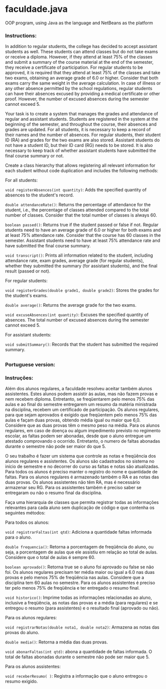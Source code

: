 # faculdade.java
OOP program, using Java as the language and NetBeans as the platform

### Instructions:

In addition to regular students, the college has decided to accept assistant students as well. These students can attend classes but do not take exams or receive a diploma. However, if they attend at least 75% of the classes and submit a summary of the course material at the end of the semester, they receive a certificate of participation. For regular students to be approved, it is required that they attend at least 75% of the classes and take two exams, obtaining an average grade of 6.0 or higher. Consider that both exams carry the same weight in the average calculation. In case of illness or any other absence permitted by the school regulations, regular students can have their absences excused by providing a medical certificate or other proof. However, the number of excused absences during the semester cannot exceed 5.

Your task is to create a system that manages the grades and attendance of regular and assistant students. Students are registered in the system at the beginning of the semester, and throughout the course, their absences and grades are updated. For all students, it is necessary to keep a record of their names and the number of absences. For regular students, their student ID (RA) and grades for the two exams are also stored. Assistant students do not have a student ID, but their ID card (RG) needs to be stored. It is also necessary to keep track of whether assistant students have submitted the final course summary or not.

Create a class hierarchy that allows registering all relevant information for each student without code duplication and includes the following methods:

For all students:

`void registerAbsences(int quantity)`: Adds the specified quantity of absences to the student's record.

`double attendanceRate()`: Returns the percentage of attendance for the student, i.e., the percentage of classes attended compared to the total number of classes. Consider that the total number of classes is always 60.

`boolean passed()`: Returns true if the student passed or false if not. Regular students need to have an average grade of 6.0 or higher for both exams and at least 75% attendance rate. Consider that the course has 60 classes in the semester. Assistant students need to have at least 75% attendance rate and have submitted the final course summary.

`void transcript()`: Prints all information related to the student, including attendance rate, exam grades, average grade (for regular students), whether they submitted the summary (for assistant students), and the final result (passed or not).

For regular students:

`void registerGrades(double grade1, double grade2)`: Stores the grades for the student's exams.

`double average()`: Returns the average grade for the two exams.

`void excuseAbsences(int quantity)`: Excuses the specified quantity of absences. The total number of excused absences during the semester cannot exceed 5.

For assistant students:

`void submitSummary()`: Records that the student has submitted the required summary.

##

### Portuguese version:

### Instruções:
Além dos alunos regulares, a faculdade resolveu aceitar também alunos assistentes. Estes alunos podem assistir às aulas, mas não fazem provas e nem recebem diploma. Entretanto, se freqüentarem pelo menos 75% das aulas e ao final do semestre entregarem um resumo da matéria ministrada na disciplina, recebem um certificado de participação. Os alunos regulares, para que sejam aprovados é exigido que freqüentem pelo menos 75% das aulas e façam duas provas, obtendo média igual ou maior que 6,0. Considere que as duas provas têm o mesmo peso na média. Para os alunos regulares, em caso de doença ou algum impedimento previsto no regimento escolar, as faltas podem ser abonadas, desde que o aluno entregue um atestado comprovando o ocorrido. Entretanto, o numero de faltas abonadas durante o semestre não pode ser maior do que 5.

O seu trabalho é fazer um sistema que controle as notas e freqüência dos alunos regulares e assistentes. Os alunos são cadastrados no sistema no início de semestre e no decorrer do curso as faltas e notas são atualizadas. Para todos os alunos é preciso manter o registro do nome e quantidade de faltas. Para os alunos regulares é armazenado também o RA e as notas das duas provas. Os alunos assistentes não têm RA, mas é necessário armazenar seu RG. Para os assistentes também é preciso saber se entregaram ou não o resumo final da disciplina.

Faça uma hierarquia de classes que permita registrar todas as informações relevantes para cada aluno sem duplicação de código e que contenha os seguintes métodos:

Para todos os alunos:

`void registrarFaltas(int qtd)`: Adiciona a quantidade faltas informada para o aluno.

`double frequencia()`: Retorna a porcentagem de freqüência do aluno, ou seja, a porcentagem de aulas que ele assistiu em relação ao total de aulas. Considere que o total de aulas é sempre 60.

`boolean aprovado()`: Retorna true se o aluno foi aprovado ou false se não foi. Os alunos regulares precisam ter média maior ou igual a 6.0 nas duas provas e pelo menos 75% de freqüência nas aulas. Considere que a disciplina tem 60 aulas no semestre. Para os alunos assistentes é preciso ter pelo menos 75% de freqüência e ter entregado o resumo final.

`void historico()`: Imprime todas as informações relacionadas ao aluno, inclusive a freqüência, as notas das provas e a média (para regulares) e se entregou o resumo (para assistentes) e o resultado final (aprovado ou não).

Para os alunos regulares:

`void registrarNotas(double nota1, double nota2)`: Armazena as notas das provas do aluno.

`double media()`: Retorna a média das duas provas.

`void abonarFaltas(int qtd)`: abona a quantidade de faltas informada. O total de faltas abonadas durante o semestre não pode ser maior que 5.

Para os alunos assistentes:

`void receberResumo( )`: Registra a informação que o aluno entregou o resumo exigido.
